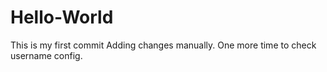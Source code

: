 # Hello-World
This is my first commit
Adding changes manually.
One more time to check username config.

